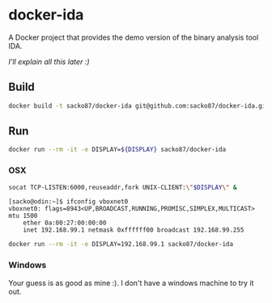# docker-ida
A Docker project that provides the demo version of the binary analysis tool IDA.

*I'll explain all this later :)*

## Build

```bash
docker build -t sacko87/docker-ida git@github.com:sacko87/docker-ida.git
```

## Run
```bash
docker run --rm -it -e DISPLAY=${DISPLAY} sacko87/docker-ida 
```

### OSX
```bash
socat TCP-LISTEN:6000,reuseaddr,fork UNIX-CLIENT:\"$DISPLAY\" &
```

```
[sacko@odin:~]$ ifconfig vboxnet0
vboxnet0: flags=8943<UP,BROADCAST,RUNNING,PROMISC,SIMPLEX,MULTICAST> mtu 1500
	ether 0a:00:27:00:00:00 
	inet 192.168.99.1 netmask 0xffffff00 broadcast 192.168.99.255
```

```bash
docker run --rm -it -e DISPLAY=192.168.99.1 sacko87/docker-ida 
```

### Windows
Your guess is as good as mine :). I don't have a windows machine to try it out.
